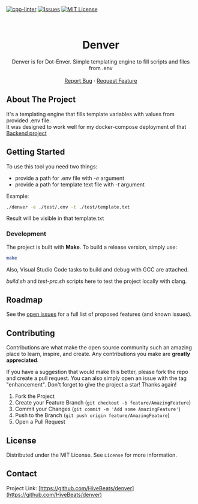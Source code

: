 <!-- PROJECT SHIELDS -->
[![cpp-linter](https://github.com/shenxianpeng/cpp-linter-action/actions/workflows/cpp-linter.yml/badge.svg)](https://github.com/HiveBeats/denvlate/blob/main/.github/workflows/cpp-linter.yaml)
[![Issues][issues-shield]][issues-url]
[![MIT License][license-shield]][license-url]

<!-- PROJECT LOGO -->
<br />
<div align="center">

<h1 align="center">Denver</h3>

  <p align="center">
    Denver is for Dot-Enver. Simple templating engine to fill scripts and files from .env
    <br />
    <br />
    <a href="https://github.com/HiveBeats/denver/issues">Report Bug</a>
    ·
    <a href="https://github.com/HiveBeats/denver/issues">Request Feature</a>
  </p>
</div>

<!-- ABOUT THE PROJECT -->
## About The Project

It's a templating engine that fills template variables with values from provided .env file. 
<br/>
It was designed to work well for my docker-compose deployment of that <a href="https://github.com/HiveBeats/ServiceQueueBackendEF">Backend project</a>


<!-- GETTING STARTED -->
## Getting Started

To use this tool you need two things:
 - provide a path for .env file with *-e* argument
 - provide a path for template text file with *-t* argument

Example:
```sh
./denver -e ./test/.env -t ./test/template.txt
```
Result will be visible in that template.txt

### Development

The project is built with **Make**. To build a release version, simply use:
```sh
make
```

Also, Visual Studio Code tasks to build and debug with GCC are attached. 

*build.sh* and *test-prc.sh* scripts here to test the project locally with clang.  



<!-- ROADMAP -->
## Roadmap

See the [open issues](https://github.com/HiveBeats/denver/issues) for a full list of proposed features (and known issues).



<!-- CONTRIBUTING -->
## Contributing

Contributions are what make the open source community such an amazing place to learn, inspire, and create. Any contributions you make are **greatly appreciated**.

If you have a suggestion that would make this better, please fork the repo and create a pull request. You can also simply open an issue with the tag "enhancement".
Don't forget to give the project a star! Thanks again!

1. Fork the Project
2. Create your Feature Branch (`git checkout -b feature/AmazingFeature`)
3. Commit your Changes (`git commit -m 'Add some AmazingFeature'`)
4. Push to the Branch (`git push origin feature/AmazingFeature`)
5. Open a Pull Request



<!-- LICENSE -->
## License

Distributed under the MIT License. See `License` for more information.



<!-- CONTACT -->
## Contact

Project Link: [https://github.com/HiveBeats/denver](https://github.com/HiveBeats/denver)



<!-- MARKDOWN LINKS & IMAGES -->
<!-- https://www.markdownguide.org/basic-syntax/#reference-style-links -->
[contributors-shield]: https://img.shields.io/github/contributors/HiveBeats/denver.svg
[contributors-url]: https://github.com/HiveBeats/denver/graphs/contributors
[forks-shield]: https://img.shields.io/github/forks/HiveBeats/denver.svg
[forks-url]: https://github.com/HiveBeats/denver/network/members
[stars-shield]: https://img.shields.io/github/stars/HiveBeats/denver.svg
[stars-url]: https://github.com/HiveBeats/denver/stargazers
[issues-shield]: https://img.shields.io/github/issues/HiveBeats/denver.svg
[issues-url]: https://github.com/HiveBeats/denver/issues
[license-shield]: https://img.shields.io/github/license/HiveBeats/denver.svg
[license-url]: https://github.com/HiveBeats/denver/blob/master/LICENSE.txt
[linkedin-shield]: https://img.shields.io/badge/-LinkedIn-black.svg?style=for-the-badge&logo=linkedin&colorB=555
[linkedin-url]: https://linkedin.com/in/linkedin_username
[product-screenshot]: images/screenshot.png